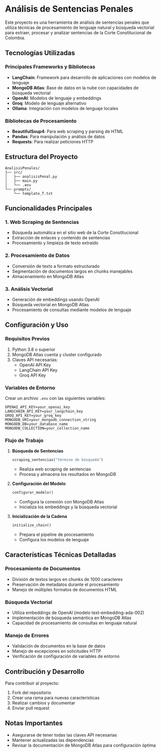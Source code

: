 # Análisis de Sentencias Penales

Este proyecto es una herramienta de análisis de sentencias penales que utiliza técnicas de procesamiento de lenguaje natural y búsqueda vectorial para extraer, procesar y analizar sentencias de la Corte Constitucional de Colombia.

## Tecnologías Utilizadas

### Principales Frameworks y Bibliotecas
- **LangChain**: Framework para desarrollo de aplicaciones con modelos de lenguaje
- **MongoDB Atlas**: Base de datos en la nube con capacidades de búsqueda vectorial
- **OpenAI**: Modelos de lenguaje y embeddings
- **Groq**: Modelo de lenguaje alternativo
- **Ollama**: Integración con modelos de lenguaje locales

### Bibliotecas de Procesamiento
- **BeautifulSoup4**: Para web scraping y parsing de HTML
- **Pandas**: Para manipulación y análisis de datos
- **Requests**: Para realizar peticiones HTTP

## Estructura del Proyecto

```
AnalisisPenales/
├── src/
│   ├── analisisPenal.py
│   ├── main.py
│   └── .env
└── prompts/
    └── template_T.txt
```

## Funcionalidades Principales

### 1. Web Scraping de Sentencias
- Búsqueda automática en el sitio web de la Corte Constitucional
- Extracción de enlaces y contenido de sentencias
- Procesamiento y limpieza de texto extraído

### 2. Procesamiento de Datos
- Conversión de texto a formato estructurado
- Segmentación de documentos largos en chunks manejables
- Almacenamiento en MongoDB Atlas

### 3. Análisis Vectorial
- Generación de embeddings usando OpenAI
- Búsqueda vectorial en MongoDB Atlas
- Procesamiento de consultas mediante modelos de lenguaje

## Configuración y Uso

### Requisitos Previos
1. Python 3.8 o superior
2. MongoDB Atlas cuenta y cluster configurado
3. Claves API necesarias:
   - OpenAI API Key
   - LangChain API Key
   - Groq API Key

### Variables de Entorno
Crear un archivo `.env` con las siguientes variables:
```
OPENAI_API_KEY=your_openai_key
LANGCHAIN_API_KEY=your_langchain_key
GROQ_API_KEY=your_groq_key
MONGODB_URI=your_mongodb_connection_string
MONGODB_DB=your_database_name
MONGODB_COLLECTION=your_collection_name
```

### Flujo de Trabajo

1. **Búsqueda de Sentencias**
   ```python
   scraping_sentencias("término de búsqueda")
   ```
   - Realiza web scraping de sentencias
   - Procesa y almacena los resultados en MongoDB

2. **Configuración del Modelo**
   ```python
   configurar_modelo()
   ```
   - Configura la conexión con MongoDB Atlas
   - Inicializa los embeddings y la búsqueda vectorial

3. **Inicialización de la Cadena**
   ```python
   initialize_chain()
   ```
   - Prepara el pipeline de procesamiento
   - Configura los modelos de lenguaje

## Características Técnicas Detalladas

### Procesamiento de Documentos
- División de textos largos en chunks de 1000 caracteres
- Preservación de metadatos durante el procesamiento
- Manejo de múltiples formatos de documentos HTML

### Búsqueda Vectorial
- Utiliza embeddings de OpenAI (modelo text-embedding-ada-002)
- Implementación de búsqueda semántica en MongoDB Atlas
- Capacidad de procesamiento de consultas en lenguaje natural

### Manejo de Errores
- Validación de documentos en la base de datos
- Manejo de excepciones en solicitudes HTTP
- Verificación de configuración de variables de entorno

## Contribución y Desarrollo

Para contribuir al proyecto:
1. Fork del repositorio
2. Crear una rama para nuevas características
3. Realizar cambios y documentar
4. Enviar pull request

## Notas Importantes
- Asegurarse de tener todas las claves API necesarias
- Mantener actualizadas las dependencias
- Revisar la documentación de MongoDB Atlas para configuración óptima
